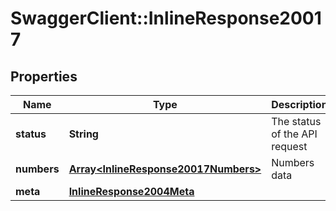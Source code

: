 # SwaggerClient::InlineResponse20017

## Properties
Name | Type | Description | Notes
------------ | ------------- | ------------- | -------------
**status** | **String** | The status of the API request | [optional] 
**numbers** | [**Array&lt;InlineResponse20017Numbers&gt;**](InlineResponse20017Numbers.md) | Numbers data | [optional] 
**meta** | [**InlineResponse2004Meta**](InlineResponse2004Meta.md) |  | [optional] 


